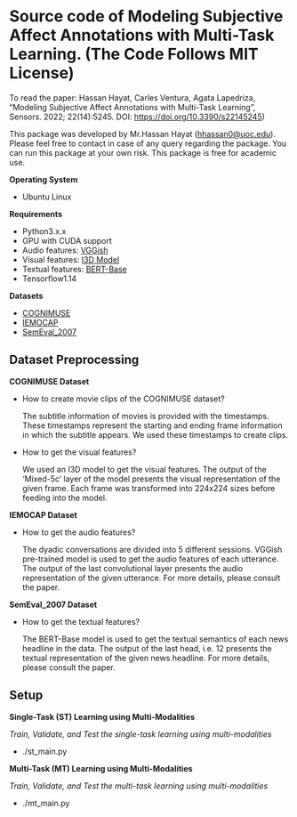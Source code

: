 # Source code of Modeling Subjective Affect Annotations with Multi-Task Learning. (The Code Follows MIT License)

To read the paper: Hassan Hayat, Carles Ventura, Agata Lapedriza, “Modeling Subjective Affect Annotations with Multi-Task Learning”, Sensors. 2022; 22(14):5245. DOI: https://doi.org/10.3390/s22145245)

This package was developed by Mr.Hassan Hayat (hhassan0@uoc.edu). Please feel free to contact in case of any query regarding the package. You can run this package at your own risk. This package is free for academic use.

**Operating System**
- Ubuntu Linux

**Requirements**
- Python3.x.x
- GPU with CUDA support
- Audio features: [VGGish](https://github.com/tensorflow/models/tree/master/research/audioset/vggish)
- Visual features: [I3D Model](https://github.com/deepmind/kinetics-i3d)
- Textual features: [BERT-Base](https://github.com/google-research/bert)
- Tensorflow1.14 

**Datasets**
- [COGNIMUSE](https://cognimuse.cs.ntua.gr/research_datasets) 
- [IEMOCAP](https://sail.usc.edu/iemocap/) 
- [SemEval_2007](https://web.eecs.umich.edu/~mihalcea/affectivetext/)

## Dataset Preprocessing ##
**COGNIMUSE Dataset**

  - How to create movie clips of the COGNIMUSE dataset?

    The subtitle information of movies is provided with the timestamps. These timestamps represent the starting and ending frame information in which the     subtitle appears. We used these timestamps to create clips.

  - How to get the visual features?
    
    We used an I3D model to get the visual features. The output of the ‘Mixed-5c’ layer of the model presents the visual representation of the given         frame. Each frame was transformed into 224x224 sizes before feeding into the model.

**IEMOCAP Dataset**

  - How to get the audio features?

    The dyadic conversations are divided into 5 different sessions. VGGish pre-trained model is used to get the audio features of each utterance. The         output of the last convolutional layer presents the audio representation of the given utterance. For more details, please consult the paper. 

**SemEval_2007 Dataset**

  - How to get the textual features?

    The BERT-Base model is used to get the textual semantics of each news headline in the data. The output of the last head, i.e. 12 presents the textual     representation of the given news headline. For more details, please consult the paper.


## Setup
**Single-Task (ST) Learning using Multi-Modalities**

*Train, Validate, and Test the single-task learning using multi-modalities*

- ./st_main.py

**Multi-Task (MT) Learning using Multi-Modalities**

*Train, Validate, and Test the multi-task learning using multi-modalities*

- ./mt_main.py



